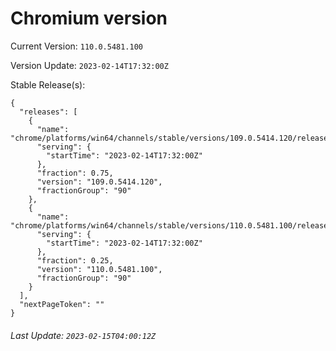 # Chromium version

Current Version: `110.0.5481.100`

Version Update: `2023-02-14T17:32:00Z`

Stable Release(s):
```
{
  "releases": [
    {
      "name": "chrome/platforms/win64/channels/stable/versions/109.0.5414.120/releases/1676395920",
      "serving": {
        "startTime": "2023-02-14T17:32:00Z"
      },
      "fraction": 0.75,
      "version": "109.0.5414.120",
      "fractionGroup": "90"
    },
    {
      "name": "chrome/platforms/win64/channels/stable/versions/110.0.5481.100/releases/1676395920",
      "serving": {
        "startTime": "2023-02-14T17:32:00Z"
      },
      "fraction": 0.25,
      "version": "110.0.5481.100",
      "fractionGroup": "90"
    }
  ],
  "nextPageToken": ""
}
```

###### Last Update: `2023-02-15T04:00:12Z`
        